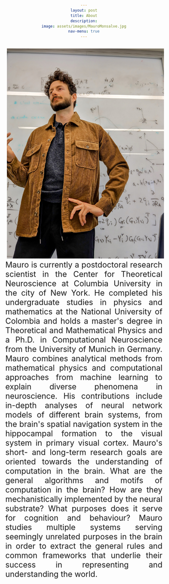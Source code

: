 ```yaml
---
layout: post
title: About
description:
image: assets/images/MauroMonsalve.jpg
nav-menu: true
---
```

<head>
<style>
    body {margin: 20px;text-align: center;}
    img {float: left;margin: 5px;}
    p {
      text-align: justify;
      font-size: 25px;
    }
  </style>
</head>

<div class="square">
    <div>
      <img src=
"assets/images/MauroMath.jpg"
        alt="At the whitheboard">
    </div>
<p> Mauro is currently a postdoctoral research scientist in the Center for Theoretical Neuroscience at Columbia University in the city of New York. He completed his undergraduate studies in physics and mathematics at the National University of Colombia and holds a master's degree in Theoretical and Mathematical Physics and a Ph.D. in Computational Neuroscience from the University of Munich in Germany.
Mauro combines analytical methods from mathematical physics and computational approaches from machine learning to explain diverse phenomena in neuroscience. His contributions include in-depth analyses of neural network models of different brain systems, from the brain's spatial navigation system in the hippocampal formation to the visual system in primary visual cortex.
Mauro's short- and long-term research goals are oriented towards the understanding of computation in the brain. What are the general algorithms and motifs of computation in the brain? How are they mechanistically implemented by the neural substrate? What purposes does it serve for cognition and behaviour? Mauro studies multiple systems serving seemingly unrelated purposes in the brain in order to extract the general rules and common frameworks that underlie their success in representing and understanding the world.
  </p>
